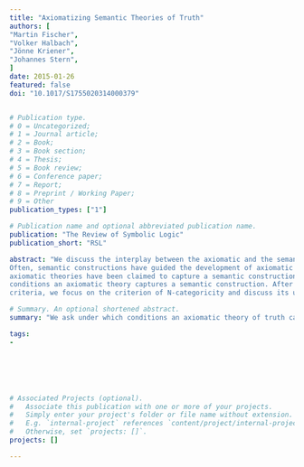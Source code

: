```yaml
---
title: "Axiomatizing Semantic Theories of Truth"
authors: [
"Martin Fischer",
"Volker Halbach",
"Jönne Kriener",
"Johannes Stern",
]
date: 2015-01-26
featured: false
doi: "10.1017/S1755020314000379"


# Publication type.
# 0 = Uncategorized;
# 1 = Journal article;
# 2 = Book;
# 3 = Book section;
# 4 = Thesis;
# 5 = Book review;
# 6 = Conference paper;
# 7 = Report;
# 8 = Preprint / Working Paper;
# 9 = Other
publication_types: ["1"]

# Publication name and optional abbreviated publication name.
publication: "The Review of Symbolic Logic"
publication_short: "RSL"

abstract: "We discuss the interplay between the axiomatic and the semantic approach to truth.
Often, semantic constructions have guided the development of axiomatic theories and certain
axiomatic theories have been claimed to capture a semantic construction. We ask under which
conditions an axiomatic theory captures a semantic construction. After discussing some potential
criteria, we focus on the criterion of N-categoricity and discuss its usefulness and limits."

# Summary. An optional shortened abstract.
summary: "We ask under which conditions an axiomatic theory of truth captures a semantic construction and focus on the criterion of N-categoricity. "

tags:
-






# Associated Projects (optional).
#   Associate this publication with one or more of your projects.
#   Simply enter your project's folder or file name without extension.
#   E.g. `internal-project` references `content/project/internal-project/index.md`.
#   Otherwise, set `projects: []`.
projects: []

---
```

